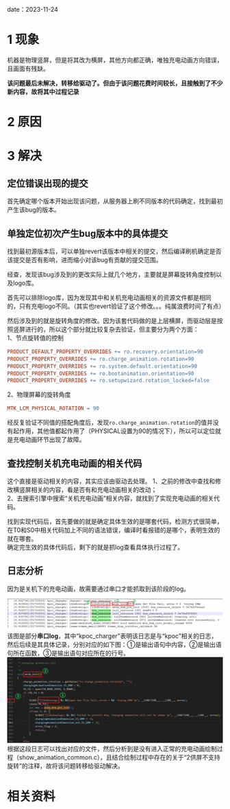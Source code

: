 date：2023-11-24

# 1 现象

机器是物理竖屏，但是将其改为横屏，其他方向都正确，唯独充电动画方向错误，且画面有残缺。

**该问题最后未解决，转移给驱动了。但由于该问题花费时间较长，且接触到了不少新内容，故将其中过程记录**
# 2 原因


# 3 解决

## 定位错误出现的提交
首先确定哪个版本开始出现该问题，从服务器上刷不同版本的代码确定，找到最初产生该bug的版本。
## 单独定位初次产生bug版本中的具体提交
找到最初源版本后，可以单独revert该版本中相关的提交，然后编译刷机确定是否该提交是否有影响，进而缩小对该bug有贡献的提交范围。

经查，发现该bug涉及到的更改实际上就几个地方，主要就是屏幕旋转角度控制以及logo库。

首先可以排除logo库，因为发现其中和关机充电动画相关的资源文件都是相同的，只有充电logo不同。（其实也revert验证了这个修改。。。纯属浪费时间了有点）

然后涉及到的就是旋转角度的修改。因为该套代码做的是上层横屏，而驱动层是按照竖屏进行的，所以这个部分就比较复杂去验证，但主要分为两个方面：  
1、节点旋转值的控制  
```mk
PRODUCT_DEFAULT_PROPERTY_OVERRIDES += ro.recovery.orientation=90
PRODUCT_PROPERTY_OVERRIDES += ro.charge_animation.rotation=90
PRODUCT_PROPERTY_OVERRIDES += ro.system.default.orientation=90
PRODUCT_PROPERTY_OVERRIDES += ro.bootanimation.orientation=90
PRODUCT_PROPERTY_OVERRIDES += ro.setupwizard.rotation_locked=false
```
2、物理屏幕的旋转角度
```mk
MTK_LCM_PHYSICAL_ROTATION = 90
```
经反复验证不同值的搭配角度后，发现`ro.charge_animation.rotation`的值并没有起作用，其他值都起作用了（PHYSICAL设置为90的情况下），所以可以定位就是充电动画环节出现了故障。
## 查找控制关机充电动画的相关代码
这个直接是驱动相关的内容，其实应该由驱动去处理。
1、之前的修改中查找和修改横竖屏相关的内容，看是否有和充电动画相关的改动；  
2、去搜索引擎中搜索“关机充电动画”相关内容，就找到了实现充电动画的相关代码。

找到实现代码后，首先要做的就是确定具体生效的是哪套代码，检测方式很简单，在T0和S0中相关代码加上不同的语法错误，编译时看报错的是哪个，表明生效的就在哪套。  
确定完生效的具体代码后，剩下的就是抓log查看具体执行过程了。
## 日志分析
因为是关机下的充电动画，故需要通过串口才能抓取到该阶段的log。

![](img/Pasted%20image%2020231124200732.png)
该图是部分**串口log**，其中“kpoc_charger”表明该日志是与“kpoc”相关的日志，然后后续是其具体记录，分别对应的如下图：①是输出语句中内容，②是输出语句所在函数，③是输出语句对应所在的行号。
![](img/Pasted%20image%2020231124201247.png)
根据这段日志可以找出对应的文件，然后分析到是没有进入正常的充电动画绘制过程（show_animation_common.c），且结合绘制过程中存在的关于“2供屏不支持旋转”的注释，故将该问题转移给驱动解决。
# 相关资料
[]()